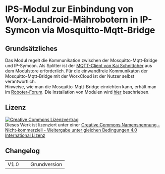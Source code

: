 <!DOCTYPE html>
<html lang="de">
  <head>
    <meta charset="utf-8">
	<meta name="viewport" content="width=device-width">
  </head>

  <body>
	<h1>IPS-Modul zur Einbindung von Worx-Landroid-Mährobotern in IP-Symcon via Mosquitto-Mqtt-Bridge</h1>
	<h2>Grundsätzliches</h2>
	Das Modul regelt die Kommunikation zwischen der Mosquitto-Mqtt-Bridge und IP-Symcon. Als Splitter ist der <a href="https://deinsmarthome.info/ip-symcon-module/mqttclient/">MQTT-Client von Kai Schnittcher</a> aus dem Modulstore erforderlich. Für die einwandfreie Kommunikaton der Mosquitto-Mqtt-Bridge mit der WorxCloud ist der Nutzer selbst verantwortlich.<br>
	Hinweise, wie man die Mosquitto-Mqtt-Bridge einrichten kann, erhält man im <a href="https://www.roboter-forum.com/index.php?thread/41158-landroid-%C3%BCber-eine-mosquitto-mqtt-bridge-steuern-am-besipiel-von-openhab/">Roboter-Forum</a>.
	Die Installation von Modulen wird <a href="https://www.symcon.de/service/dokumentation/komponenten/verwaltungskonsole/module-store/">hier</a> beschrieben.
	<h2>Lizenz</h2>
	<a rel="license" href="http://creativecommons.org/licenses/by-nc-sa/4.0/"><img alt="Creative Commons Lizenzvertrag" style="border-width:0" src="https://i.creativecommons.org/l/by-nc-sa/4.0/88x31.png" /></a><br />Dieses Werk ist lizenziert unter einer <a rel="license" href="http://creativecommons.org/licenses/by-nc-sa/4.0/">Creative Commons Namensnennung - Nicht-kommerziell - Weitergabe unter gleichen Bedingungen 4.0 International Lizenz</a>
	<h2>Changelog</h2>
	<table>
	  <tr>
		<td>V1.0 &nbsp;&nbsp;&nbsp;&nbsp;</td>
		<td>Grundversion</td>
	  </tr>
	</table>
  </body>
</html>

